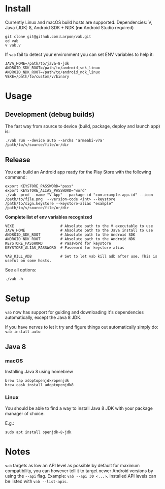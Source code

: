 # Install
Currently Linux and macOS build hosts are supported.
Dependencies: V, Java (JDK) 8, Android SDK + NDK (**no** Android Studio required)
```
git clone git@github.com:Larpon/vab.git
cd vab
v vab.v
```

If `vab` fail to detect your environment you can set ENV variables
to help it:
```
JAVA_HOME=/path/to/java-8-jdk
ANDROID_SDK_ROOT=/path/to/android_sdk_linux
ANDROID_NDK_ROOT=/path/to/android_ndk_linux
VEXE=/path/to/custom/v/binary
```

# Usage

## Development (debug builds)

The fast way from source to device (build, package, deploy and launch app) is:
```
./vab run --device auto --archs 'armeabi-v7a' /path/to/v/source/file/or/dir
```

## Release

You can build an Android app ready for the Play Store with the following command:
```
export KEYSTORE_PASSWORD="pass"
export KEYSTORE_ALIAS_PASSWORD="word"
./vab -prod --name "V App" --package-id "com.example.app.id" --icon /path/to/file.png  --version-code <int> --keystore /path/to/sign.keystore --keystore-alias "example" /path/to/v/source/file/or/dir
```


**Complete list of env variables recognized**
```
VEXE                     # Absolute path to the V executable to use
JAVA_HOME                # Absolute path to the Java install to use
ANDROID_SDK_ROOT         # Absolute path to the Android SDK
ANDROID_NDK_ROOT         # Absolute path to the Android NDK
KEYSTORE_PASSWORD        # Password for keystore
KEYSTORE_ALIAS_PASSWORD  # Password for keystore alias

VAB_KILL_ADB             # Set to let vab kill adb after use. This is useful on some hosts.
```

See all options:
```
./vab -h
```

# Setup

`vab` now has support for guiding and downloading it's dependencies automatically, except the Java 8 JDK.

If you have nerves to let it try and figure things out automatically simply do:
`vab install auto`

## Java 8

### macOS
Installing Java 8 using homebrew
```
brew tap adoptopenjdk/openjdk
brew cask install adoptopenjdk8
```

### Linux
You should be able to find a way to install Java 8 JDK with your package manager of choice.

E.g.:
```
sudo apt install openjdk-8-jdk
```

# Notes
`vab` targets as low an API level as possible by default for maximum compatibility, you can however tell it to target newer Android versions by using the `--api` flag. Example: `vab --api 30 <...>`.
Installed API levels can be listed with `vab --list-apis`.
